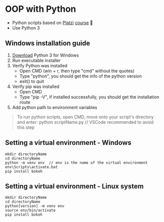 # OOP with Python
- Python scripts based on [Platzi](https://platzi.com/c/enez/ "Platzi") [course](https://platzi.com/clases/poo-python/ "course") 💚
- Use Python 3

## Windows installation guide
1. [Download](https://www.python.org/downloads/ "Download") Python 3 for Windows
2. Run executable installer
3. Verify Python was installed
	- Open CMD (win + r, then type "cmd" without the quotes)
	- Type "python", you should get the info of the python version
	- exit() to quit
4. Verify pip was installed
	- Open CMD
	- Type "pip -V", if installed successfully, you should get the installation route
5. Add python path to environment variables

> To run python scripts, open CMD, move onto your script's directory and enter: 
>  python scriptName.py  // VSCode recommended to avoid this step

## Setting a virtual environment - Windows
    mkdir directoryName
    cd directoryName
    python -m venv env  // env is the name of the virtual environment
    env\Scripts\activate.bat
    pip install bokeh
## Setting a virtual environment - Linux system
    mkdir directoryName
    cd directoryName
    python[version] -m venv env
    source env/bin/activate
    pip install bokeh
